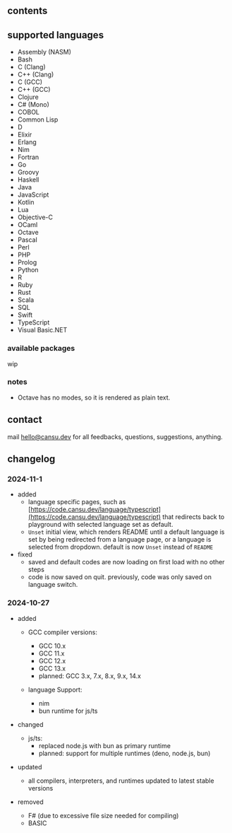 ## contents

## supported languages

- Assembly (NASM)
- Bash
- C (Clang)
- C++ (Clang)
- C (GCC)
- C++ (GCC)
- Clojure
- C# (Mono)
- COBOL
- Common Lisp
- D
- Elixir
- Erlang
- Nim
- Fortran
- Go
- Groovy
- Haskell
- Java
- JavaScript
- Kotlin
- Lua
- Objective-C
- OCaml
- Octave
- Pascal
- Perl
- PHP
- Prolog
- Python
- R
- Ruby
- Rust
- Scala
- SQL
- Swift
- TypeScript
- Visual Basic.NET

### available packages

wip

### notes

- Octave has no modes, so it is rendered as plain text.

## contact
mail [hello@cansu.dev](mailto:hello@cansu.dev) for all feedbacks, questions, suggestions, anything.

## changelog
### 2024-11-1
- added
  - language specific pages, such as [https://code.cansu.dev/language/typescript](https://code.cansu.dev/language/typescript) that redirects back to playground with selected language set as default.
  - `Unset` initial view, which renders README until a default language is set by being redirected from a language page, or a language is selected from dropdown. default is now `Unset` instead of `README`
- fixed
  - saved and default codes are now loading on first load with no other steps
  - code is now saved on quit. previously, code was only saved on language switch.
### 2024-10-27
- added
  - GCC compiler versions:
    - GCC 10.x
    - GCC 11.x
    - GCC 12.x
    - GCC 13.x
    - planned: GCC 3.x, 7.x, 8.x, 9.x, 14.x

  - language Support:
    - nim
    - bun runtime for js/ts

- changed
  - js/ts:
    - replaced node.js with bun as primary runtime
    - planned: support for multiple runtimes (deno, node.js, bun)
  
- updated
  - all compilers, interpreters, and runtimes updated to latest stable versions

- removed
  - F# (due to excessive file size needed for compiling)
  - BASIC

